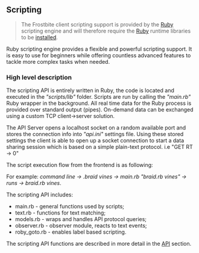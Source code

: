 ## Scripting

> The Frostbite client scripting support is provided by the [Ruby](http://www.ruby-lang.org/en/)
> scripting engine and will therefore require the [Ruby](http://www.ruby-lang.org/en/) runtime
> libraries to be [installed](introduction/installation).

Ruby scripting engine provides a flexible and powerful scripting support. It is easy to use
for beginners while offering countless advanced features to tackle more complex tasks when needed.

### High level description

The scripting API is entirely written in Ruby, the code is located and executed in the *"scripts/lib"* folder. Scripts 
are run by calling the *"main.rb"* Ruby wrapper in the background. All real time data for 
the Ruby process is provided over standard output (pipes). On-demand data can be exchanged using a custom 
TCP client->server solution.

The API Server opens a localhost socket on a random available port and stores the connection info into *"api.ini"* settings file.
Using these stored settings the client is able to open up a socket connection to start a data sharing session which is
based on a simple plain-text protocol. i.e "GET RT -> 0"

The script execution flow from the frontend is as following:

For example: *command line -> .braid vines -> main.rb "braid.rb vines" -> runs -> braid.rb vines*.

The scripting API includes:

* main.rb - general functions used by scripts;
* text.rb - functions for text matching;
* models.rb - wraps and handles API protocol queries;
* observer.rb - observer module, reacts to text events;
* roby_goto.rb - enables label based scripting.

The scripting API functions are described in more detail in the [API](scripting/api) section.